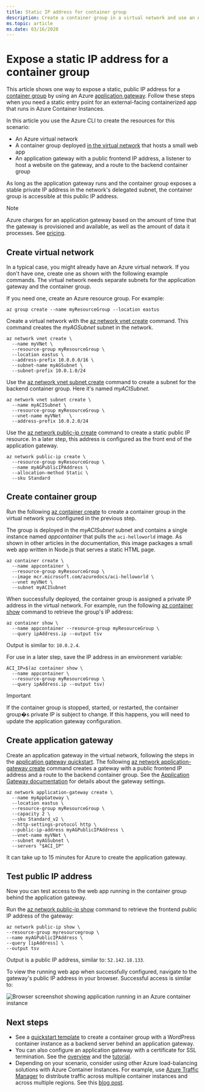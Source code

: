 ```yaml
---
title: Static IP address for container group
description: Create a container group in a virtual network and use an Azure application gateway to expose a static frontend IP address to a containerized web app
ms.topic: article
ms.date: 03/16/2020
---
```


# Expose a static IP address for a container group

This article shows one way to expose a static, public IP address for a [container group](container-instances-container-groups.md) by using an Azure [application gateway](../application-gateway/overview.md). Follow these steps when you need a static entry point for an external-facing containerized app that runs in Azure Container Instances.

In this article you use the Azure CLI to create the resources for this scenario:

* An Azure virtual network
* A container group deployed [in the virtual network](container-instances-vnet.md) that hosts a small web app
* An application gateway with a public frontend IP address, a listener to host a website on the gateway, and a route to the backend container group

As long as the application gateway runs and the container group exposes a stable private IP address in the network's delegated subnet, the container group is accessible at this public IP address.

> [!NOTE]
> Azure charges for an application gateway based on the amount of time that the gateway is provisioned and available, as well as the amount of data it processes. See [pricing](https://azure.microsoft.com/pricing/details/application-gateway/).

## Create virtual network

In a typical case, you might already have an Azure virtual network. If you don't have one, create one as shown with the following example commands. The virtual network needs separate subnets for the application gateway and the container group.

If you need one, create an Azure resource group. For example:

```azurecli
az group create --name myResourceGroup --location eastus
```

Create a virtual network with the [az network vnet create][az-network-vnet-create] command. This command creates the *myAGSubnet* subnet in the network.

```azurecli
az network vnet create \
  --name myVNet \
  --resource-group myResourceGroup \
  --location eastus \
  --address-prefix 10.0.0.0/16 \
  --subnet-name myAGSubnet \
  --subnet-prefix 10.0.1.0/24
```

Use the [az network vnet subnet create][az-network-vnet-subnet-create] command to create a subnet for the backend container group. Here it's named *myACISubnet*.

```azurecli
az network vnet subnet create \
  --name myACISubnet \
  --resource-group myResourceGroup \
  --vnet-name myVNet   \
  --address-prefix 10.0.2.0/24
```

Use the [az network public-ip create][az-network-public-ip-create] command to create a static public IP resource. In a later step, this address is configured as the front end of the application gateway.

```azurecli
az network public-ip create \
  --resource-group myResourceGroup \
  --name myAGPublicIPAddress \
  --allocation-method Static \
  --sku Standard
```

## Create container group

Run the following [az container create][az-container-create] to create a container group in the virtual network you configured in the previous step.

The group is deployed in the *myACISubnet* subnet and contains a single instance named *appcontainer* that pulls the `aci-helloworld` image. As shown in other articles in the documentation, this image packages a small web app written in Node.js that serves a static HTML page.

```azurecli
az container create \
  --name appcontainer \
  --resource-group myResourceGroup \
  --image mcr.microsoft.com/azuredocs/aci-helloworld \
  --vnet myVNet \
  --subnet myACISubnet
```

When successfully deployed, the container group is assigned a private IP address in the virtual network. For example, run the following [az container show][az-container-show] command to retrieve the group's IP address:

```azurecli
az container show \
  --name appcontainer --resource-group myResourceGroup \
  --query ipAddress.ip --output tsv
```

Output is similar to: `10.0.2.4`.

For use in a later step, save the IP address in an environment variable:

```azurecli
ACI_IP=$(az container show \
  --name appcontainer \
  --resource-group myResourceGroup \
  --query ipAddress.ip --output tsv)
```

> [!IMPORTANT]
> If the container group is stopped, started, or restarted, the container group�s private IP is subject to change. If this happens, you will need to update the application gateway configuration.

## Create application gateway

Create an application gateway in the virtual network, following the steps in the [application gateway quickstart](../application-gateway/quick-create-cli.md). The following [az network application-gateway create][az-network-application-gateway-create] command creates a gateway with a public frontend IP address and a route to the backend container group. See the [Application Gateway documentation](../application-gateway/index.yml) for details about the gateway settings.

```azurecli
az network application-gateway create \
  --name myAppGateway \
  --location eastus \
  --resource-group myResourceGroup \
  --capacity 2 \
  --sku Standard_v2 \
  --http-settings-protocol http \
  --public-ip-address myAGPublicIPAddress \
  --vnet-name myVNet \
  --subnet myAGSubnet \
  --servers "$ACI_IP"
```


It can take up to 15 minutes for Azure to create the application gateway.

## Test public IP address

Now you can test access to the web app running in the container group behind the application gateway.

Run the [az network public-ip show][az-network-public-ip-show] command to retrieve the frontend public IP address of the gateway:

```azurecli
az network public-ip show \
--resource-group myresourcegroup \
--name myAGPublicIPAddress \
--query [ipAddress] \
--output tsv
```

Output is a public IP address, similar to: `52.142.18.133`.

To view the running web app when successfully configured, navigate to the gateway's public IP address in your browser. Successful access is similar to:

![Browser screenshot showing application running in an Azure container instance](./media/container-instances-application-gateway/aci-app-app-gateway.png)

## Next steps

* See a [quickstart template](https://github.com/Azure/azure-quickstart-templates/tree/master/application-workloads/wordpress/aci-wordpress-vnet) to create a container group with a WordPress container instance as a backend server behind an application gateway.
* You can also configure an application gateway with a certificate for SSL termination. See the [overview](../application-gateway/ssl-overview.md) and the [tutorial](../application-gateway/create-ssl-portal.md).
* Depending on your scenario, consider using other Azure load-balancing solutions with Azure Container Instances. For example, use [Azure Traffic Manager](../traffic-manager/traffic-manager-overview.md) to distribute traffic across multiple container instances and across multiple regions. See this [blog post](https://aaronmsft.com/posts/azure-container-instances/).

[az-network-vnet-create]:  /cli/azure/network/vnet#az_network_vnet_create
[az-network-vnet-subnet-create]: /cli/azure/network/vnet/subnet#az_network_vnet_subnet_create
[az-network-public-ip-create]: /cli/azure/network/public-ip#az_network_public_ip_create
[az-network-public-ip-show]: /cli/azure/network/public-ip#az_network_public_ip_show
[az-network-application-gateway-create]: /cli/azure/network/application-gateway#az_network-application-gateway-create
[az-container-create]: /cli/azure/container#az_container_create
[az-container-show]: /cli/azure/container#az_container_show
